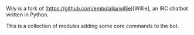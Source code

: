 Wily is a fork of (https://github.com/embolalia/willie)[Willie],
an IRC chatbot written in Python.

This is a collection of modules adding some core commands to the bot.
